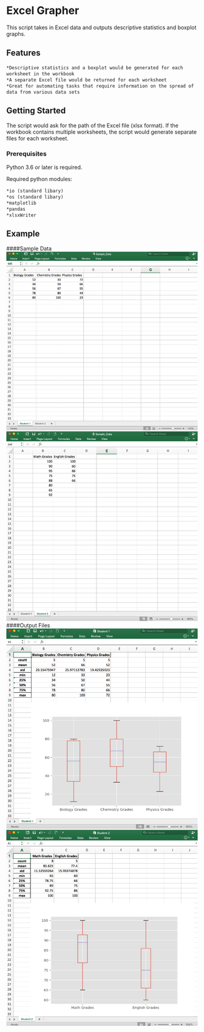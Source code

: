 # Excel Grapher

This script takes in Excel data and outputs descriptive statistics and boxplot graphs.

## Features
    *Descriptive statistics and a boxplot would be generated for each worksheet in the workbook
    *A separate Excel file would be returned for each worksheet
    *Great for automating tasks that require information on the spread of data from various data sets
    
## Getting Started

The script would ask for the path of the Excel file (xlsx format).  If the workbook contains multiple worksheets, the script would 
generate separate files for each worksheet.  

### Prerequisites
Python 3.6 or later is required.

Required python modules:

    *io (standard libary)
    *os (standard libary)
    *matplotlib
    *pandas
    *xlsxWriter 

## Example
####Sample Data
![Image](Screenshot_1.png)
![Image](Screenshot_2.png)
####Output Files
![Image](Screenshot_3.png)
![Image](Screenshot_4.png)



